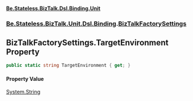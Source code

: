 #### [Be.Stateless.BizTalk.Dsl.Binding.Unit](README.md 'README')
### [Be.Stateless.BizTalk.Unit.Dsl.Binding](Be.Stateless.BizTalk.Unit.Dsl.Binding.md 'Be.Stateless.BizTalk.Unit.Dsl.Binding').[BizTalkFactorySettings](BizTalkFactorySettings.md 'Be.Stateless.BizTalk.Unit.Dsl.Binding.BizTalkFactorySettings')

## BizTalkFactorySettings.TargetEnvironment Property

```csharp
public static string TargetEnvironment { get; }
```

#### Property Value
[System.String](https://docs.microsoft.com/en-us/dotnet/api/System.String 'System.String')